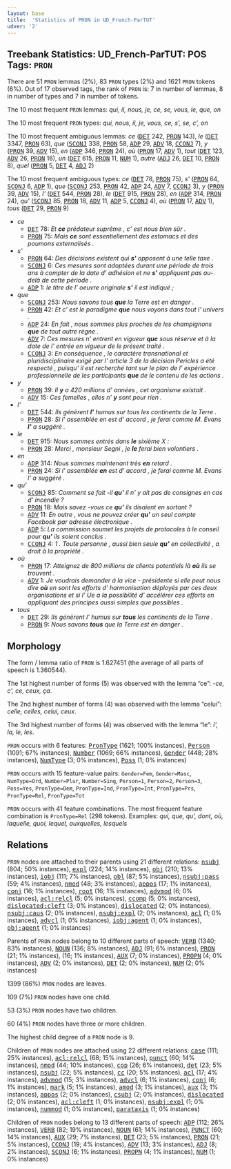 ```yaml
---
layout: base
title:  'Statistics of PRON in UD_French-ParTUT'
udver: '2'
---
```


## Treebank Statistics: UD_French-ParTUT: POS Tags: `PRON`

There are 51 `PRON` lemmas (2%), 83 `PRON` types (2%) and 1621 `PRON` tokens (6%).
Out of 17 observed tags, the rank of `PRON` is: 7 in number of lemmas, 8 in number of types and 7 in number of tokens.

The 10 most frequent `PRON` lemmas: <em>qui, il, nous, je, ce, se, vous, le, que, on</em>

The 10 most frequent `PRON` types:  <em>qui, nous, il, je, vous, ce, s', se, c', on</em>

The 10 most frequent ambiguous lemmas: <em>ce</em> (<tt><a href="fr_partut-pos-DET.html">DET</a></tt> 242, <tt><a href="fr_partut-pos-PRON.html">PRON</a></tt> 143), <em>le</em> (<tt><a href="fr_partut-pos-DET.html">DET</a></tt> 3347, <tt><a href="fr_partut-pos-PRON.html">PRON</a></tt> 63), <em>que</em> (<tt><a href="fr_partut-pos-SCONJ.html">SCONJ</a></tt> 338, <tt><a href="fr_partut-pos-PRON.html">PRON</a></tt> 58, <tt><a href="fr_partut-pos-ADP.html">ADP</a></tt> 29, <tt><a href="fr_partut-pos-ADV.html">ADV</a></tt> 18, <tt><a href="fr_partut-pos-CCONJ.html">CCONJ</a></tt> 7), <em>y</em> (<tt><a href="fr_partut-pos-PRON.html">PRON</a></tt> 39, <tt><a href="fr_partut-pos-ADV.html">ADV</a></tt> 15), <em>en</em> (<tt><a href="fr_partut-pos-ADP.html">ADP</a></tt> 346, <tt><a href="fr_partut-pos-PRON.html">PRON</a></tt> 24), <em>où</em> (<tt><a href="fr_partut-pos-PRON.html">PRON</a></tt> 17, <tt><a href="fr_partut-pos-ADV.html">ADV</a></tt> 1), <em>tout</em> (<tt><a href="fr_partut-pos-DET.html">DET</a></tt> 123, <tt><a href="fr_partut-pos-ADV.html">ADV</a></tt> 26, <tt><a href="fr_partut-pos-PRON.html">PRON</a></tt> 16), <em>un</em> (<tt><a href="fr_partut-pos-DET.html">DET</a></tt> 615, <tt><a href="fr_partut-pos-PRON.html">PRON</a></tt> 11, <tt><a href="fr_partut-pos-NUM.html">NUM</a></tt> 1), <em>autre</em> (<tt><a href="fr_partut-pos-ADJ.html">ADJ</a></tt> 26, <tt><a href="fr_partut-pos-DET.html">DET</a></tt> 10, <tt><a href="fr_partut-pos-PRON.html">PRON</a></tt> 8), <em>quel</em> (<tt><a href="fr_partut-pos-PRON.html">PRON</a></tt> 5, <tt><a href="fr_partut-pos-DET.html">DET</a></tt> 4, <tt><a href="fr_partut-pos-ADJ.html">ADJ</a></tt> 2)

The 10 most frequent ambiguous types:  <em>ce</em> (<tt><a href="fr_partut-pos-DET.html">DET</a></tt> 78, <tt><a href="fr_partut-pos-PRON.html">PRON</a></tt> 75), <em>s'</em> (<tt><a href="fr_partut-pos-PRON.html">PRON</a></tt> 64, <tt><a href="fr_partut-pos-SCONJ.html">SCONJ</a></tt> 6, <tt><a href="fr_partut-pos-ADP.html">ADP</a></tt> 1), <em>que</em> (<tt><a href="fr_partut-pos-SCONJ.html">SCONJ</a></tt> 253, <tt><a href="fr_partut-pos-PRON.html">PRON</a></tt> 42, <tt><a href="fr_partut-pos-ADP.html">ADP</a></tt> 24, <tt><a href="fr_partut-pos-ADV.html">ADV</a></tt> 7, <tt><a href="fr_partut-pos-CCONJ.html">CCONJ</a></tt> 3), <em>y</em> (<tt><a href="fr_partut-pos-PRON.html">PRON</a></tt> 39, <tt><a href="fr_partut-pos-ADV.html">ADV</a></tt> 15), <em>l'</em> (<tt><a href="fr_partut-pos-DET.html">DET</a></tt> 544, <tt><a href="fr_partut-pos-PRON.html">PRON</a></tt> 28), <em>le</em> (<tt><a href="fr_partut-pos-DET.html">DET</a></tt> 915, <tt><a href="fr_partut-pos-PRON.html">PRON</a></tt> 28), <em>en</em> (<tt><a href="fr_partut-pos-ADP.html">ADP</a></tt> 314, <tt><a href="fr_partut-pos-PRON.html">PRON</a></tt> 24), <em>qu'</em> (<tt><a href="fr_partut-pos-SCONJ.html">SCONJ</a></tt> 85, <tt><a href="fr_partut-pos-PRON.html">PRON</a></tt> 18, <tt><a href="fr_partut-pos-ADV.html">ADV</a></tt> 11, <tt><a href="fr_partut-pos-ADP.html">ADP</a></tt> 5, <tt><a href="fr_partut-pos-CCONJ.html">CCONJ</a></tt> 4), <em>où</em> (<tt><a href="fr_partut-pos-PRON.html">PRON</a></tt> 17, <tt><a href="fr_partut-pos-ADV.html">ADV</a></tt> 1), <em>tous</em> (<tt><a href="fr_partut-pos-DET.html">DET</a></tt> 29, <tt><a href="fr_partut-pos-PRON.html">PRON</a></tt> 9)


* <em>ce</em>
  * <tt><a href="fr_partut-pos-DET.html">DET</a></tt> 78: <em>Et <b>ce</b> prédateur suprême , c' est nous bien sûr .</em>
  * <tt><a href="fr_partut-pos-PRON.html">PRON</a></tt> 75: <em>Mais <b>ce</b> sont essentiellement des estomacs et des poumons externalisés .</em>
* <em>s'</em>
  * <tt><a href="fr_partut-pos-PRON.html">PRON</a></tt> 64: <em>Des décisions existent qui <b>s'</b> opposent à une telle taxe .</em>
  * <tt><a href="fr_partut-pos-SCONJ.html">SCONJ</a></tt> 6: <em>Ces mesures sont adoptées durant une période de trois ans à compter de la date d' adhésion et ne <b>s'</b> appliquent pas au-delà de cette période .</em>
  * <tt><a href="fr_partut-pos-ADP.html">ADP</a></tt> 1: <em>le titre de l' oeuvre originale <b>s'</b> il est indiqué ;</em>
* <em>que</em>
  * <tt><a href="fr_partut-pos-SCONJ.html">SCONJ</a></tt> 253: <em>Nous savons tous <b>que</b> la Terre est en danger .</em>
  * <tt><a href="fr_partut-pos-PRON.html">PRON</a></tt> 42: <em>Et c' est le paradigme <b>que</b> nous voyons dans tout l' univers .</em>
  * <tt><a href="fr_partut-pos-ADP.html">ADP</a></tt> 24: <em>En fait , nous sommes plus proches de les champignons <b>que</b> de tout autre règne .</em>
  * <tt><a href="fr_partut-pos-ADV.html">ADV</a></tt> 7: <em>Ces mesures n' entrent en vigueur <b>que</b> sous réserve et à la date de l' entrée en vigueur de le présent traité .</em>
  * <tt><a href="fr_partut-pos-CCONJ.html">CCONJ</a></tt> 3: <em>En conséquence , le caractère transnational et pluridisciplinaire exigé par l' article 3 de la décision Pericles a été respecté , puisqu' il est recherché tant sur le plan de l' expérience professionnelle de les participants <b>que</b> de le contenu de les actions .</em>
* <em>y</em>
  * <tt><a href="fr_partut-pos-PRON.html">PRON</a></tt> 39: <em>Il <b>y</b> a 420 millions d' années , cet organisme existait .</em>
  * <tt><a href="fr_partut-pos-ADV.html">ADV</a></tt> 15: <em>Ces femelles , elles n' <b>y</b> sont pour rien .</em>
* <em>l'</em>
  * <tt><a href="fr_partut-pos-DET.html">DET</a></tt> 544: <em>Ils génèrent <b>l'</b> humus sur tous les continents de la Terre .</em>
  * <tt><a href="fr_partut-pos-PRON.html">PRON</a></tt> 28: <em>Si l' assemblée en est d' accord , je ferai comme M. Evans <b>l'</b> a suggéré .</em>
* <em>le</em>
  * <tt><a href="fr_partut-pos-DET.html">DET</a></tt> 915: <em>Nous sommes entrés dans <b>le</b> sixième X :</em>
  * <tt><a href="fr_partut-pos-PRON.html">PRON</a></tt> 28: <em>Merci , monsieur Segni , je <b>le</b> ferai bien volontiers .</em>
* <em>en</em>
  * <tt><a href="fr_partut-pos-ADP.html">ADP</a></tt> 314: <em>Nous sommes maintenant très <b>en</b> retard .</em>
  * <tt><a href="fr_partut-pos-PRON.html">PRON</a></tt> 24: <em>Si l' assemblée <b>en</b> est d' accord , je ferai comme M. Evans l' a suggéré .</em>
* <em>qu'</em>
  * <tt><a href="fr_partut-pos-SCONJ.html">SCONJ</a></tt> 85: <em>Comment se fait -il <b>qu'</b> il n' y ait pas de consignes en cas d' incendie ?</em>
  * <tt><a href="fr_partut-pos-PRON.html">PRON</a></tt> 18: <em>Mais savez -vous ce <b>qu'</b> ils disaient en sortant ?</em>
  * <tt><a href="fr_partut-pos-ADV.html">ADV</a></tt> 11: <em>En outre , vous ne pouvez créer <b>qu'</b> un seul compte Facebook par adresse électronique .</em>
  * <tt><a href="fr_partut-pos-ADP.html">ADP</a></tt> 5: <em>La commission soumet les projets de protocoles à le conseil pour <b>qu'</b> ils soient conclus .</em>
  * <tt><a href="fr_partut-pos-CCONJ.html">CCONJ</a></tt> 4: <em>1 . Toute personne , aussi bien seule <b>qu'</b> en collectivité , a droit à la propriété .</em>
* <em>où</em>
  * <tt><a href="fr_partut-pos-PRON.html">PRON</a></tt> 17: <em>Atteignez de 800 millions de clients potentiels là <b>où</b> ils se trouvent .</em>
  * <tt><a href="fr_partut-pos-ADV.html">ADV</a></tt> 1: <em>Je voudrais demander à la vice - présidente si elle peut nous dire <b>où</b> en sont les efforts d' harmonisation déployés par ces deux organisations et si l' Ue a la possibilité d' accélérer ces efforts en appliquant des principes aussi simples que possibles .</em>
* <em>tous</em>
  * <tt><a href="fr_partut-pos-DET.html">DET</a></tt> 29: <em>Ils génèrent l' humus sur <b>tous</b> les continents de la Terre .</em>
  * <tt><a href="fr_partut-pos-PRON.html">PRON</a></tt> 9: <em>Nous savons <b>tous</b> que la Terre est en danger .</em>

## Morphology

The form / lemma ratio of `PRON` is 1.627451 (the average of all parts of speech is 1.360544).

The 1st highest number of forms (5) was observed with the lemma “ce”: <em>-ce, c', ce, ceux, ça</em>.

The 2nd highest number of forms (4) was observed with the lemma “celui”: <em>celle, celles, celui, ceux</em>.

The 3rd highest number of forms (4) was observed with the lemma “le”: <em>l', la, le, les</em>.

`PRON` occurs with 6 features: <tt><a href="fr_partut-feat-PronType.html">PronType</a></tt> (1621; 100% instances), <tt><a href="fr_partut-feat-Person.html">Person</a></tt> (1091; 67% instances), <tt><a href="fr_partut-feat-Number.html">Number</a></tt> (1069; 66% instances), <tt><a href="fr_partut-feat-Gender.html">Gender</a></tt> (448; 28% instances), <tt><a href="fr_partut-feat-NumType.html">NumType</a></tt> (3; 0% instances), <tt><a href="fr_partut-feat-Poss.html">Poss</a></tt> (1; 0% instances)

`PRON` occurs with 15 feature-value pairs: `Gender=Fem`, `Gender=Masc`, `NumType=Ord`, `Number=Plur`, `Number=Sing`, `Person=1`, `Person=2`, `Person=3`, `Poss=Yes`, `PronType=Dem`, `PronType=Ind`, `PronType=Int`, `PronType=Prs`, `PronType=Rel`, `PronType=Tot`

`PRON` occurs with 41 feature combinations.
The most frequent feature combination is `PronType=Rel` (298 tokens).
Examples: <em>qui, que, qu', dont, où, laquelle, quoi, lequel, auxquelles, lesquels</em>


## Relations

`PRON` nodes are attached to their parents using 21 different relations: <tt><a href="fr_partut-dep-nsubj.html">nsubj</a></tt> (804; 50% instances), <tt><a href="fr_partut-dep-expl.html">expl</a></tt> (224; 14% instances), <tt><a href="fr_partut-dep-obj.html">obj</a></tt> (210; 13% instances), <tt><a href="fr_partut-dep-iobj.html">iobj</a></tt> (111; 7% instances), <tt><a href="fr_partut-dep-obl.html">obl</a></tt> (87; 5% instances), <tt><a href="fr_partut-dep-nsubj-pass.html">nsubj:pass</a></tt> (59; 4% instances), <tt><a href="fr_partut-dep-nmod.html">nmod</a></tt> (48; 3% instances), <tt><a href="fr_partut-dep-appos.html">appos</a></tt> (17; 1% instances), <tt><a href="fr_partut-dep-conj.html">conj</a></tt> (16; 1% instances), <tt><a href="fr_partut-dep-root.html">root</a></tt> (16; 1% instances), <tt><a href="fr_partut-dep-advmod.html">advmod</a></tt> (6; 0% instances), <tt><a href="fr_partut-dep-acl-relcl.html">acl:relcl</a></tt> (5; 0% instances), <tt><a href="fr_partut-dep-ccomp.html">ccomp</a></tt> (5; 0% instances), <tt><a href="fr_partut-dep-dislocated-cleft.html">dislocated:cleft</a></tt> (3; 0% instances), <tt><a href="fr_partut-dep-dislocated.html">dislocated</a></tt> (2; 0% instances), <tt><a href="fr_partut-dep-nsubj-caus.html">nsubj:caus</a></tt> (2; 0% instances), <tt><a href="fr_partut-dep-nsubj-expl.html">nsubj:expl</a></tt> (2; 0% instances), <tt><a href="fr_partut-dep-acl.html">acl</a></tt> (1; 0% instances), <tt><a href="fr_partut-dep-advcl.html">advcl</a></tt> (1; 0% instances), <tt><a href="fr_partut-dep-iobj-agent.html">iobj:agent</a></tt> (1; 0% instances), <tt><a href="fr_partut-dep-obj-agent.html">obj:agent</a></tt> (1; 0% instances)

Parents of `PRON` nodes belong to 10 different parts of speech: <tt><a href="fr_partut-pos-VERB.html">VERB</a></tt> (1340; 83% instances), <tt><a href="fr_partut-pos-NOUN.html">NOUN</a></tt> (136; 8% instances), <tt><a href="fr_partut-pos-ADJ.html">ADJ</a></tt> (91; 6% instances), <tt><a href="fr_partut-pos-PRON.html">PRON</a></tt> (21; 1% instances),  (16; 1% instances), <tt><a href="fr_partut-pos-AUX.html">AUX</a></tt> (7; 0% instances), <tt><a href="fr_partut-pos-PROPN.html">PROPN</a></tt> (4; 0% instances), <tt><a href="fr_partut-pos-ADV.html">ADV</a></tt> (2; 0% instances), <tt><a href="fr_partut-pos-DET.html">DET</a></tt> (2; 0% instances), <tt><a href="fr_partut-pos-NUM.html">NUM</a></tt> (2; 0% instances)

1399 (86%) `PRON` nodes are leaves.

109 (7%) `PRON` nodes have one child.

53 (3%) `PRON` nodes have two children.

60 (4%) `PRON` nodes have three or more children.

The highest child degree of a `PRON` node is 9.

Children of `PRON` nodes are attached using 22 different relations: <tt><a href="fr_partut-dep-case.html">case</a></tt> (111; 25% instances), <tt><a href="fr_partut-dep-acl-relcl.html">acl:relcl</a></tt> (68; 15% instances), <tt><a href="fr_partut-dep-punct.html">punct</a></tt> (60; 14% instances), <tt><a href="fr_partut-dep-nmod.html">nmod</a></tt> (44; 10% instances), <tt><a href="fr_partut-dep-cop.html">cop</a></tt> (26; 6% instances), <tt><a href="fr_partut-dep-det.html">det</a></tt> (23; 5% instances), <tt><a href="fr_partut-dep-nsubj.html">nsubj</a></tt> (22; 5% instances), <tt><a href="fr_partut-dep-cc.html">cc</a></tt> (20; 5% instances), <tt><a href="fr_partut-dep-acl.html">acl</a></tt> (17; 4% instances), <tt><a href="fr_partut-dep-advmod.html">advmod</a></tt> (15; 3% instances), <tt><a href="fr_partut-dep-advcl.html">advcl</a></tt> (6; 1% instances), <tt><a href="fr_partut-dep-conj.html">conj</a></tt> (6; 1% instances), <tt><a href="fr_partut-dep-mark.html">mark</a></tt> (5; 1% instances), <tt><a href="fr_partut-dep-amod.html">amod</a></tt> (3; 1% instances), <tt><a href="fr_partut-dep-aux.html">aux</a></tt> (3; 1% instances), <tt><a href="fr_partut-dep-appos.html">appos</a></tt> (2; 0% instances), <tt><a href="fr_partut-dep-csubj.html">csubj</a></tt> (2; 0% instances), <tt><a href="fr_partut-dep-dislocated.html">dislocated</a></tt> (2; 0% instances), <tt><a href="fr_partut-dep-acl-cleft.html">acl:cleft</a></tt> (1; 0% instances), <tt><a href="fr_partut-dep-nsubj-expl.html">nsubj:expl</a></tt> (1; 0% instances), <tt><a href="fr_partut-dep-nummod.html">nummod</a></tt> (1; 0% instances), <tt><a href="fr_partut-dep-parataxis.html">parataxis</a></tt> (1; 0% instances)

Children of `PRON` nodes belong to 13 different parts of speech: <tt><a href="fr_partut-pos-ADP.html">ADP</a></tt> (112; 26% instances), <tt><a href="fr_partut-pos-VERB.html">VERB</a></tt> (82; 19% instances), <tt><a href="fr_partut-pos-NOUN.html">NOUN</a></tt> (61; 14% instances), <tt><a href="fr_partut-pos-PUNCT.html">PUNCT</a></tt> (60; 14% instances), <tt><a href="fr_partut-pos-AUX.html">AUX</a></tt> (29; 7% instances), <tt><a href="fr_partut-pos-DET.html">DET</a></tt> (23; 5% instances), <tt><a href="fr_partut-pos-PRON.html">PRON</a></tt> (21; 5% instances), <tt><a href="fr_partut-pos-CCONJ.html">CCONJ</a></tt> (19; 4% instances), <tt><a href="fr_partut-pos-ADV.html">ADV</a></tt> (13; 3% instances), <tt><a href="fr_partut-pos-ADJ.html">ADJ</a></tt> (8; 2% instances), <tt><a href="fr_partut-pos-SCONJ.html">SCONJ</a></tt> (6; 1% instances), <tt><a href="fr_partut-pos-PROPN.html">PROPN</a></tt> (4; 1% instances), <tt><a href="fr_partut-pos-NUM.html">NUM</a></tt> (1; 0% instances)

